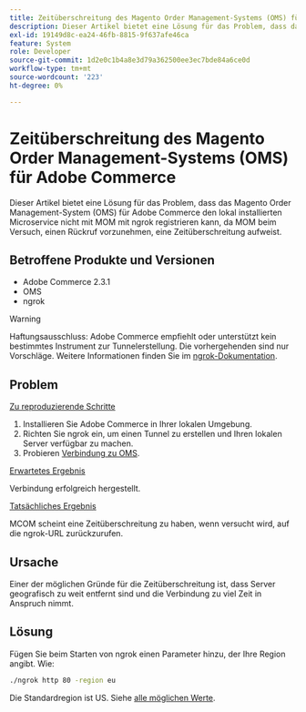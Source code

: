 ```yaml
---
title: Zeitüberschreitung des Magento Order Management-Systems (OMS) für Adobe Commerce
description: Dieser Artikel bietet eine Lösung für das Problem, dass das Magento Order Management-System (OMS) für Adobe Commerce den lokal installierten Microservice nicht mit MOM mit ngrok registrieren kann, da MOM beim Versuch, einen Rückruf vorzunehmen, eine Zeitüberschreitung aufweist.
exl-id: 19149d8c-ea24-46fb-8815-9f637afe46ca
feature: System
role: Developer
source-git-commit: 1d2e0c1b4a8e3d79a362500ee3ec7bde84a6ce0d
workflow-type: tm+mt
source-wordcount: '223'
ht-degree: 0%

---
```


# Zeitüberschreitung des Magento Order Management-Systems (OMS) für Adobe Commerce

Dieser Artikel bietet eine Lösung für das Problem, dass das Magento Order Management-System (OMS) für Adobe Commerce den lokal installierten Microservice nicht mit MOM mit ngrok registrieren kann, da MOM beim Versuch, einen Rückruf vorzunehmen, eine Zeitüberschreitung aufweist.

## Betroffene Produkte und Versionen

* Adobe Commerce 2.3.1
* OMS
* ngrok

>[!WARNING]
>
>Haftungsausschluss: Adobe Commerce empfiehlt oder unterstützt kein bestimmtes Instrument zur Tunnelerstellung. Die vorhergehenden sind nur Vorschläge. Weitere Informationen finden Sie im [ngrok-Dokumentation](https://ngrok.com/docs).

## Problem

<u>Zu reproduzierende Schritte</u>

1. Installieren Sie Adobe Commerce in Ihrer lokalen Umgebung.
1. Richten Sie ngrok ein, um einen Tunnel zu erstellen und Ihren lokalen Server verfügbar zu machen.
1. Probieren [Verbindung zu OMS](https://omsdocs.magento.com/en/integration/connector/setup-tutorial/).

<u>Erwartetes Ergebnis</u>

Verbindung erfolgreich hergestellt.

<u>Tatsächliches Ergebnis</u>

MCOM scheint eine Zeitüberschreitung zu haben, wenn versucht wird, auf die ngrok-URL zurückzurufen.

## Ursache

Einer der möglichen Gründe für die Zeitüberschreitung ist, dass Server geografisch zu weit entfernt sind und die Verbindung zu viel Zeit in Anspruch nimmt.

## Lösung

Fügen Sie beim Starten von ngrok einen Parameter hinzu, der Ihre Region angibt. Wie:

```bash
./ngrok http 80 -region eu
```

Die Standardregion ist US. Siehe [alle möglichen Werte](https://ngrok.com/docs#config_region).

